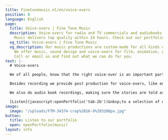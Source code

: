 ```yaml
---
title: Finetunemusic.nl/en/voice-overs
position: 8
language: English
page:
  title: Voice-overs | Fine Tune Music
  description: Voice-overs for radio and TV commercials and audiobooks. Fine Tune
    Music delivers top quality within 24 hours. Check out our portfolio.
  og_title: Voice-overs | Fine Tune Music
  og_description: Our music productions are custom-made for all kinds of projects.
    We offer music, sound design and voice-overs for film, animation, games and commercials.
    Call or email us and find out what we can do for you.
text: |-
  # Voice-overs

  We of all people, know that the right voice-over is an important part of any radio or TV commercial. Our coaching and our choice of the most suitable voice from our pool of voice actors will get the message across effectively to viewers and listeners. We work with more than 150 voice actors from different countries, all with their very own personality. Whether you’re looking for a fresh commercial voice, or a warm narrative voice, we select the perfect voice for every project.

  Besides recording we provide post production for voice-overs, like editing and mixing. On request, we compose matching music and finalize productions by adding sound design.

  We also do audio book recordings, making sure the stories are told as they were meant to be told.

  [Listen](javascript:openPortfolio('tab-2b'))&nbsp;to a selection of our voice-overs.
image:
  image: "/uploads/FTM-34374-crop%2016-9%203200px.jpg"
button:
  title: Listen to our portfolio
  open: openPortfolio(music)
layout: info
---
```


